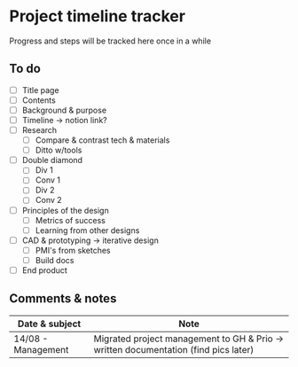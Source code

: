 # Project timeline tracker
Progress and steps will be tracked here once in a while

## To do
- [ ] Title page
- [ ] Contents
- [ ] Background & purpose
- [ ] Timeline -> notion link?
- [ ] Research
  - [ ] Compare & contrast tech & materials
  - [ ] Ditto w/tools
- [ ] Double diamond
  - [ ] Div 1
  - [ ] Conv 1
  - [ ] Div 2
  - [ ] Conv 2
- [ ] Principles of the design
  - [ ] Metrics of success
  - [ ] Learning from other designs
- [ ] CAD & prototyping -> iterative design
  - [ ] PMI's from sketches
  - [ ] Build docs
- [ ] End product

## Comments & notes
| Date & subject | Note |
|--------------- | --------------- |
| 14/08 - Management | Migrated project management to GH & Prio -> written documentation (find pics later) |
